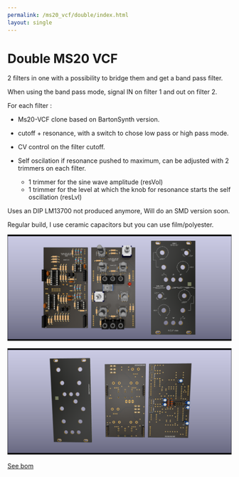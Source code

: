 ```yaml
---
permalink: /ms20_vcf/double/index.html
layout: single
---
```


# Double MS20 VCF

2 filters in one with a possibility to bridge them and get a band pass filter.

When using the band pass mode, signal IN on filter 1 and out on filter 2.

For each filter :

- Ms20-VCF clone based on BartonSynth version.

- cutoff + resonance, with a switch to chose low pass or high pass mode.

- CV control on the filter cutoff.

- Self oscilation if resonance pushed to maximum, can be adjusted with 2 trimmers  on each filter.

    - 1 trimmer for the sine wave amplitude (resVol)
    - 1 trimmer for the level at which the knob for resonance starts the self oscillation (resLvl)

Uses an DIP LM13700 not produced anymore, Will do an SMD version soon.

Regular build, I use ceramic capacitors but you can use film/polyester.

![3D single MS20-VCF(front)](image/MS20-VCF-3D-front.png)

![3D single MS20-VCF(back)](image/MS20-VCF-3D-back.png)

[See bom](bom/ibom.html)
